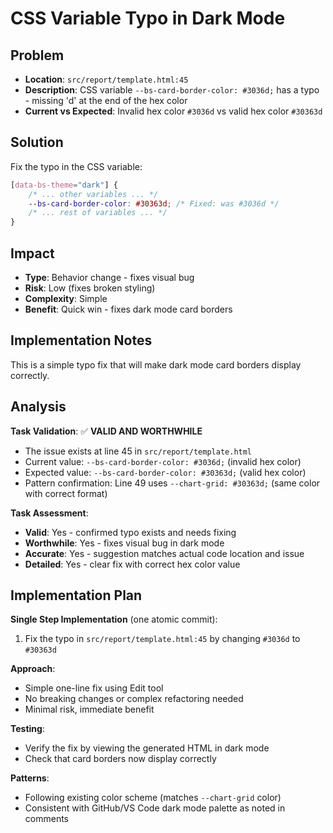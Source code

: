 # CSS Variable Typo in Dark Mode

## Problem
- **Location**: `src/report/template.html:45`
- **Description**: CSS variable `--bs-card-border-color: #3036d;` has a typo - missing 'd' at the end of the hex color
- **Current vs Expected**: Invalid hex color `#3036d` vs valid hex color `#30363d`

## Solution
Fix the typo in the CSS variable:

```css
[data-bs-theme="dark"] {
    /* ... other variables ... */
    --bs-card-border-color: #30363d; /* Fixed: was #3036d */
    /* ... rest of variables ... */
}
```

## Impact
- **Type**: Behavior change - fixes visual bug
- **Risk**: Low (fixes broken styling)
- **Complexity**: Simple
- **Benefit**: Quick win - fixes dark mode card borders

## Implementation Notes
This is a simple typo fix that will make dark mode card borders display correctly.

## Analysis
**Task Validation**: ✅ **VALID AND WORTHWHILE**
- The issue exists at line 45 in `src/report/template.html`
- Current value: `--bs-card-border-color: #3036d;` (invalid hex color)
- Expected value: `--bs-card-border-color: #30363d;` (valid hex color)
- Pattern confirmation: Line 49 uses `--chart-grid: #30363d;` (same color with correct format)

**Task Assessment**: 
- **Valid**: Yes - confirmed typo exists and needs fixing
- **Worthwhile**: Yes - fixes visual bug in dark mode
- **Accurate**: Yes - suggestion matches actual code location and issue
- **Detailed**: Yes - clear fix with correct hex color value

## Implementation Plan
**Single Step Implementation** (one atomic commit):
1. Fix the typo in `src/report/template.html:45` by changing `#3036d` to `#30363d`

**Approach**: 
- Simple one-line fix using Edit tool
- No breaking changes or complex refactoring needed
- Minimal risk, immediate benefit

**Testing**: 
- Verify the fix by viewing the generated HTML in dark mode
- Check that card borders now display correctly

**Patterns**: 
- Following existing color scheme (matches `--chart-grid` color)
- Consistent with GitHub/VS Code dark mode palette as noted in comments
